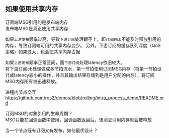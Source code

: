 ## 如果使用共享内存      

订阅端MSG引用的是发布端内存      
发布端MSG是真正使用共享内存      

如果`上游发布`频率过高，导致`下游订阅`处理跟不上，即`订阅的cb`不能及时释放引用的内存，导致订阅端可用的共享内存变少。 
另外，下游订阅的缓存队列深度（QoS策略）如果过大，也会把共享内存占据      

如果`上游发布`频率正常区间，而`下游订阅`处理latency依旧较大，    
将下游订阅cb处理做成多节拍流水，第一节拍使用订阅MSG内存（将第一节拍设计成latency较小的操作，并且其输出结果存储到是用户分配的内存），将订阅MSG内存所有权迅速释放。  

进程内节点交互 https://github.com/ros2/demos/blob/rolling/intra_process_demo/README.md


订阅MSG的对象引用的生命周期？    
MSG只能在回调函数中使用，回调函数返回后，该消息引用内存就会被释放    

当一个节点既有订阅又有发布，如何最优设计？       
